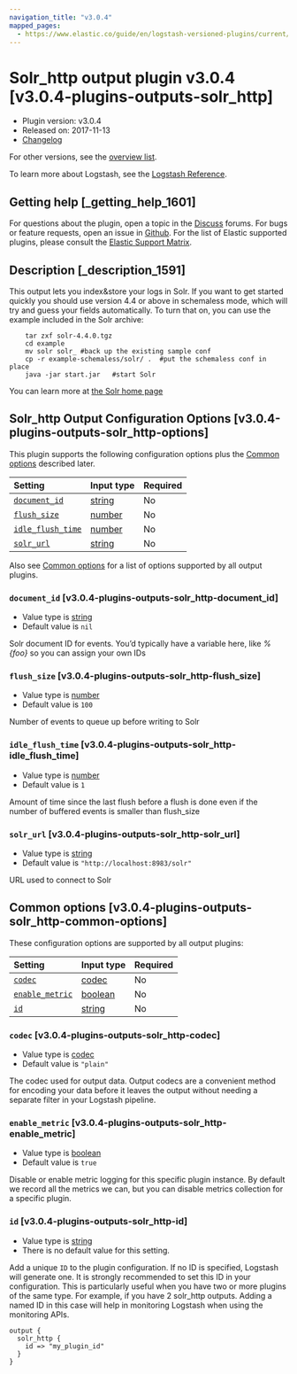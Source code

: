 ```yaml
---
navigation_title: "v3.0.4"
mapped_pages:
  - https://www.elastic.co/guide/en/logstash-versioned-plugins/current/v3.0.4-plugins-outputs-solr_http.html
---
```


# Solr_http output plugin v3.0.4 [v3.0.4-plugins-outputs-solr_http]

* Plugin version: v3.0.4
* Released on: 2017-11-13
* [Changelog](https://github.com/logstash-plugins/logstash-output-solr_http/blob/v3.0.4/CHANGELOG.md)

For other versions, see the [overview list](output-solr_http-index.md).

To learn more about Logstash, see the [Logstash Reference](https://www.elastic.co/guide/en/logstash/current/index.html).

## Getting help [_getting_help_1601]

For questions about the plugin, open a topic in the [Discuss](http://discuss.elastic.co) forums. For bugs or feature requests, open an issue in [Github](https://github.com/logstash-plugins/logstash-output-solr_http). For the list of Elastic supported plugins, please consult the [Elastic Support Matrix](https://www.elastic.co/support/matrix#matrix_logstash_plugins).

## Description [_description_1591]

This output lets you index\&store your logs in Solr. If you want to get started quickly you should use version 4.4 or above in schemaless mode, which will try and guess your fields automatically. To turn that on, you can use the example included in the Solr archive:

```
    tar zxf solr-4.4.0.tgz
    cd example
    mv solr solr_ #back up the existing sample conf
    cp -r example-schemaless/solr/ .  #put the schemaless conf in place
    java -jar start.jar   #start Solr
```

You can learn more at [the Solr home page](https://lucene.apache.org/solr/)

## Solr_http Output Configuration Options [v3.0.4-plugins-outputs-solr_http-options]

This plugin supports the following configuration options plus the [Common options](v3-0-4-plugins-outputs-solr_http.md#v3.0.4-plugins-outputs-solr_http-common-options) described later.

| Setting | Input type | Required |
| :- | :- | :- |
| [`document_id`](v3-0-4-plugins-outputs-solr_http.md#v3.0.4-plugins-outputs-solr_http-document_id) | [string](/lsr/value-types.md#string) | No |
| [`flush_size`](v3-0-4-plugins-outputs-solr_http.md#v3.0.4-plugins-outputs-solr_http-flush_size) | [number](/lsr/value-types.md#number) | No |
| [`idle_flush_time`](v3-0-4-plugins-outputs-solr_http.md#v3.0.4-plugins-outputs-solr_http-idle_flush_time) | [number](/lsr/value-types.md#number) | No |
| [`solr_url`](v3-0-4-plugins-outputs-solr_http.md#v3.0.4-plugins-outputs-solr_http-solr_url) | [string](/lsr/value-types.md#string) | No |

Also see [Common options](v3-0-4-plugins-outputs-solr_http.md#v3.0.4-plugins-outputs-solr_http-common-options) for a list of options supported by all output plugins.

### `document_id` [v3.0.4-plugins-outputs-solr_http-document_id]

* Value type is [string](/lsr/value-types.md#string)
* Default value is `nil`

Solr document ID for events. You’d typically have a variable here, like *%{foo}* so you can assign your own IDs

### `flush_size` [v3.0.4-plugins-outputs-solr_http-flush_size]

* Value type is [number](/lsr/value-types.md#number)
* Default value is `100`

Number of events to queue up before writing to Solr

### `idle_flush_time` [v3.0.4-plugins-outputs-solr_http-idle_flush_time]

* Value type is [number](/lsr/value-types.md#number)
* Default value is `1`

Amount of time since the last flush before a flush is done even if the number of buffered events is smaller than flush\_size

### `solr_url` [v3.0.4-plugins-outputs-solr_http-solr_url]

* Value type is [string](/lsr/value-types.md#string)
* Default value is `"http://localhost:8983/solr"`

URL used to connect to Solr

## Common options [v3.0.4-plugins-outputs-solr_http-common-options]

These configuration options are supported by all output plugins:

| Setting | Input type | Required |
| :- | :- | :- |
| [`codec`](v3-0-4-plugins-outputs-solr_http.md#v3.0.4-plugins-outputs-solr_http-codec) | [codec](/lsr/value-types.md#codec) | No |
| [`enable_metric`](v3-0-4-plugins-outputs-solr_http.md#v3.0.4-plugins-outputs-solr_http-enable_metric) | [boolean](/lsr/value-types.md#boolean) | No |
| [`id`](v3-0-4-plugins-outputs-solr_http.md#v3.0.4-plugins-outputs-solr_http-id) | [string](/lsr/value-types.md#string) | No |

### `codec` [v3.0.4-plugins-outputs-solr_http-codec]

* Value type is [codec](/lsr/value-types.md#codec)
* Default value is `"plain"`

The codec used for output data. Output codecs are a convenient method for encoding your data before it leaves the output without needing a separate filter in your Logstash pipeline.

### `enable_metric` [v3.0.4-plugins-outputs-solr_http-enable_metric]

* Value type is [boolean](/lsr/value-types.md#boolean)
* Default value is `true`

Disable or enable metric logging for this specific plugin instance. By default we record all the metrics we can, but you can disable metrics collection for a specific plugin.

### `id` [v3.0.4-plugins-outputs-solr_http-id]

* Value type is [string](/lsr/value-types.md#string)
* There is no default value for this setting.

Add a unique `ID` to the plugin configuration. If no ID is specified, Logstash will generate one. It is strongly recommended to set this ID in your configuration. This is particularly useful when you have two or more plugins of the same type. For example, if you have 2 solr\_http outputs. Adding a named ID in this case will help in monitoring Logstash when using the monitoring APIs.

```
output {
  solr_http {
    id => "my_plugin_id"
  }
}
```
